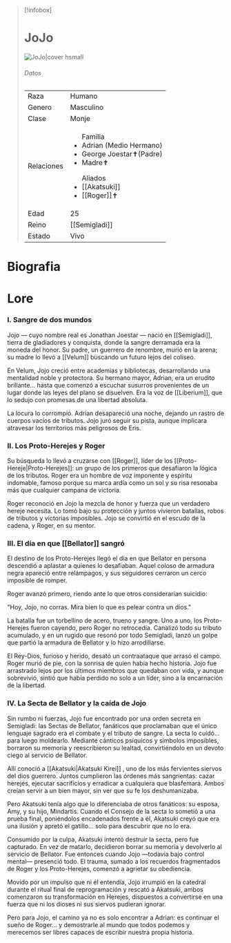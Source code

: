 
> [!infobox]
> # JoJo
> ![JoJo|cover hsmall](https://static.wikitide.net/deathbattlewiki/5/55/Portrait.jonathanjoestar.png)
> ###### Datos
> |||
> | ---- | ---- |
> | Raza | Humano |
> | Genero | Masculino |
> | Clase | Monje |
> |Relaciones| <ul>Familia<li>Adrian (Medio Hermano)</li><li>George Joestar✝(Padre)</li><li>Madre✝</li></ul><ul>Aliados <li>[[Akatsuki]]</li><li>[[Roger]]✝️</li></ul>|
> |Edad| 25 |
> |Reino| [[Semigladi]]|
> |Estado| Vivo|

# Biografia

# Lore
### I. Sangre de dos mundos
Jojo — cuyo nombre real es Jonathan Joestar — nació en [[Semigladi]], tierra de gladiadores y conquista, donde la sangre derramada era la moneda del honor. Su padre, un guerrero de renombre, murió en la arena; su madre lo llevó a [[Velum]] buscando un futuro lejos del coliseo.

En Velum, Jojo creció entre academias y bibliotecas, desarrollando una mentalidad noble y protectora. Su hermano mayor, Adrian, era un erudito brillante… hasta que comenzó a escuchar susurros provenientes de un lugar donde las leyes del plano se disuelven. Era la voz de [[Liberium]], que lo sedujo con promesas de una libertad absoluta.

La locura lo corrompió. Adrian desapareció una noche, dejando un rastro de cuerpos vacíos de tributos. Jojo juró seguir su pista, aunque implicara atravesar los territorios más peligrosos de Eris.

### II. Los Proto-Herejes y Roger
Su búsqueda lo llevó a cruzarse con [[Roger]], líder de los [[Proto-Hereje|Proto-Herejes]]: un grupo de los primeros que desafiaron la lógica de los tributos. Roger era un hombre de voz imponente y espíritu indomable, famoso porque su marca ardía como un sol y su risa resonaba más que cualquier campana de victoria.

Roger reconoció en Jojo la mezcla de honor y fuerza que un verdadero hereje necesita. Lo tomó bajo su protección y juntos vivieron batallas, robos de tributos y victorias imposibles. Jojo se convirtió en el escudo de la cadena, y Roger, en su mentor.

### III. El día en que [[Bellator]] sangró
El destino de los Proto-Herejes llegó el día en que Bellator en persona descendió a aplastar a quienes lo desafiaban. Aquel coloso de armadura negra apareció entre relámpagos, y sus seguidores cerraron un cerco imposible de romper.

Roger avanzó primero, riendo ante lo que otros considerarían suicidio:

"Hoy, Jojo, no corras. Mira bien lo que es pelear contra un dios."

La batalla fue un torbellino de acero, trueno y sangre. Uno a uno, los Proto-Herejes fueron cayendo, pero Roger no retrocedía. Canalizó todo su tributo acumulado, y en un rugido que resonó por todo Semigladi, lanzó un golpe que partió la armadura de Bellator y lo hizo arrodillarse.

El Rey-Dios, furioso y herido, desató un contraataque que arrasó el campo. Roger murió de pie, con la sonrisa de quien había hecho historia. Jojo fue arrastrado lejos por los últimos miembros que quedaban con vida, y aunque sobrevivió, sintió que había perdido no solo a un líder, sino a la encarnación de la libertad.

### IV. La Secta de Bellator y la caída de Jojo
Sin rumbo ni fuerzas, Jojo fue encontrado por una orden secreta en Semigladi: las Sectas de Bellator, fanáticos que proclamaban que el único lenguaje sagrado era el combate y el tributo de sangre. La secta lo cuidó… para luego moldearlo. Mediante cánticos psíquicos y símbolos imposibles, borraron su memoria y reescribieron su lealtad, convirtiéndolo en un devoto ciego al servicio de Bellator.

Allí conoció a [[Akatsuki|Akatsuki Kirei]] , uno de los más fervientes siervos del dios guerrero. Juntos cumplieron las órdenes más sangrientas: cazar herejes, ejecutar sacrificios y erradicar a cualquiera que blasfemara. Ambos creían servir a un bien mayor, sin ver que su fe los deshumanizaba.

Pero Akatsuki tenía algo que lo diferenciaba de otros fanáticos: su esposa, Amy, y su hijo, Mindartis. Cuando el Consejo de la secta lo sometió a una prueba final, poniéndolos encadenados frente a él, Akatsuki creyó que era una ilusión y apretó el gatillo… solo para descubrir que no lo era.

Consumido por la culpa, Akatsuki intentó destruir la secta, pero fue capturado. En vez de matarlo, decidieron borrar su memoria y devolverlo al servicio de Bellator. Fue entonces cuando Jojo —todavía bajo control mental— presenció todo. El trauma, sumado a los recuerdos fragmentados de Roger y los Proto-Herejes, comenzó a agrietar su obediencia.

Movido por un impulso que ni él entendía, Jojo irrumpió en la catedral durante el ritual final de reprogramación y rescató a Akatsuki, ambos comenzaron su transformación en Herejes, dispuestos a convertirse en una fuerza que ni los dioses ni sus siervos pudieran ignorar.

Pero para Jojo, el camino ya no es solo encontrar a Adrian: es continuar el sueño de Roger… y demostrarle al mundo que todos podemos y merecemos ser libres capaces de escribir nuestra propia historia.